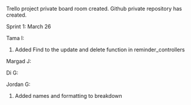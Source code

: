 Trello project private board room created.
Github private repository has created.

Sprint 1: March 26

Tama I:
1. Added Find to the update and delete function in reminder_controllers

Margad J:


Di G:


Jordan G:
1. Added names and formatting to breakdown
